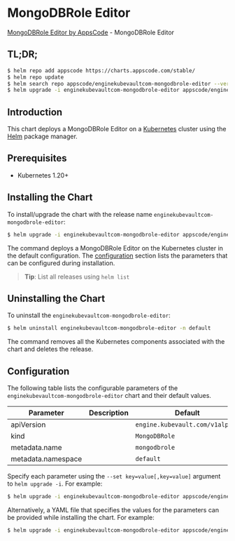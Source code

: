 # MongoDBRole Editor

[MongoDBRole Editor by AppsCode](https://appscode.com) - MongoDBRole Editor

## TL;DR;

```bash
$ helm repo add appscode https://charts.appscode.com/stable/
$ helm repo update
$ helm search repo appscode/enginekubevaultcom-mongodbrole-editor --version=v0.15.0
$ helm upgrade -i enginekubevaultcom-mongodbrole-editor appscode/enginekubevaultcom-mongodbrole-editor -n default --create-namespace --version=v0.15.0
```

## Introduction

This chart deploys a MongoDBRole Editor on a [Kubernetes](http://kubernetes.io) cluster using the [Helm](https://helm.sh) package manager.

## Prerequisites

- Kubernetes 1.20+

## Installing the Chart

To install/upgrade the chart with the release name `enginekubevaultcom-mongodbrole-editor`:

```bash
$ helm upgrade -i enginekubevaultcom-mongodbrole-editor appscode/enginekubevaultcom-mongodbrole-editor -n default --create-namespace --version=v0.15.0
```

The command deploys a MongoDBRole Editor on the Kubernetes cluster in the default configuration. The [configuration](#configuration) section lists the parameters that can be configured during installation.

> **Tip**: List all releases using `helm list`

## Uninstalling the Chart

To uninstall the `enginekubevaultcom-mongodbrole-editor`:

```bash
$ helm uninstall enginekubevaultcom-mongodbrole-editor -n default
```

The command removes all the Kubernetes components associated with the chart and deletes the release.

## Configuration

The following table lists the configurable parameters of the `enginekubevaultcom-mongodbrole-editor` chart and their default values.

|     Parameter      | Description |                  Default                   |
|--------------------|-------------|--------------------------------------------|
| apiVersion         |             | <code>engine.kubevault.com/v1alpha1</code> |
| kind               |             | <code>MongoDBRole</code>                   |
| metadata.name      |             | <code>mongodbrole</code>                   |
| metadata.namespace |             | <code>default</code>                       |


Specify each parameter using the `--set key=value[,key=value]` argument to `helm upgrade -i`. For example:

```bash
$ helm upgrade -i enginekubevaultcom-mongodbrole-editor appscode/enginekubevaultcom-mongodbrole-editor -n default --create-namespace --version=v0.15.0 --set apiVersion=engine.kubevault.com/v1alpha1
```

Alternatively, a YAML file that specifies the values for the parameters can be provided while
installing the chart. For example:

```bash
$ helm upgrade -i enginekubevaultcom-mongodbrole-editor appscode/enginekubevaultcom-mongodbrole-editor -n default --create-namespace --version=v0.15.0 --values values.yaml
```
